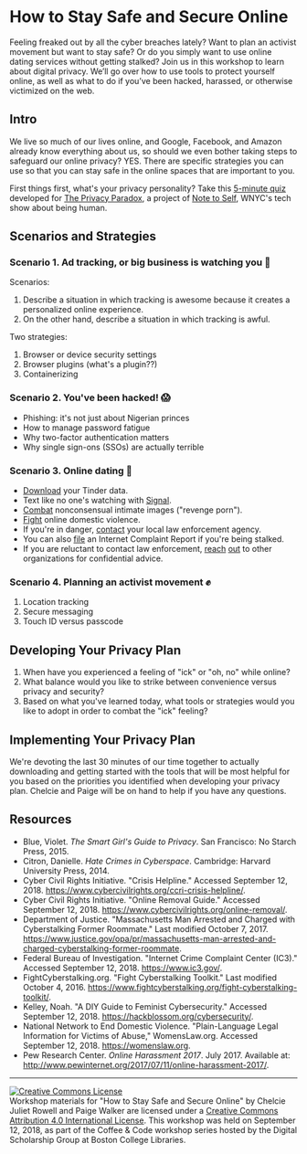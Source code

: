 # How to Stay Safe and Secure Online

Feeling freaked out by all the cyber breaches lately? Want to plan an activist movement but want to stay safe? Or do you simply want to use online dating services without getting stalked? Join us in this workshop to learn about digital privacy. We’ll go over how to use tools to protect yourself online, as well as what to do if you’ve been hacked, harassed, or otherwise victimized on the web.

## Intro

We live so much of our lives online, and Google, Facebook, and Amazon already know everything about us, so should we even bother taking steps to safeguard our online privacy? YES. There are specific strategies you can use so that you can stay safe in the online spaces that are important to you.

First things first, what's your privacy personality? Take this [5-minute quiz](https://wnyc.typeform.com/to/CWAeSB) developed for [The Privacy Paradox](https://project.wnyc.org/privacy-paradox), a project of [Note to Self](https://www.wnycstudios.org/shows/notetoself), WNYC's tech show about being human.

## Scenarios and Strategies

### Scenario 1. Ad tracking, or big business is watching you :eyes:

Scenarios:
1. Describe a situation in which tracking is awesome because it creates a personalized online experience.
2. On the other hand, describe a situation in which tracking is awful.

Two strategies:
1. Browser or device security settings
2. Browser plugins (what's a plugin??)
3. Containerizing

### Scenario 2. You've been hacked! :scream:

* Phishing: it's not just about Nigerian princes  
* How to manage password fatigue  
* Why two-factor authentication matters  
* Why single sign-ons (SSOs) are actually terrible  

### Scenario 3. Online dating :love_letter:

* [Download](https://account.gotinder.com/data) your Tinder data.
* Text like no one's watching with [Signal](https://www.signal.org/download).
* [Combat](https://www.cybercivilrights.org) nonconsensual intimate images ("revenge porn").
* [Fight](https://nnedv.org/content/safety-net) online domestic violence.
* If you're in danger, [contact](https://www.bc.edu/offices/bcpd/contact-us.html) your local law enforcement agency.
* You can also [file](https://www.ic3.gov) an Internet Complaint Report if you're being stalked.
* If you are reluctant to contact law enforcement, [reach](https://www.womenslaw.org/) [out](https://www.cybercivilrights.org/ccri-crisis-helpline/) to other organizations for confidential advice.

### Scenario 4. Planning an activist movement :fist:

1. Location tracking
2. Secure messaging
3. Touch ID versus passcode

## Developing Your Privacy Plan

1. When have you experienced a feeling of "ick" or "oh, no" while online?
2. What balance would you like to strike between convenience versus privacy and security?
3. Based on what you've learned today, what tools or strategies would you like to adopt in order to combat the "ick" feeling?

## Implementing Your Privacy Plan

We're devoting the last 30 minutes of our time together to actually downloading and getting started with the tools that will be most helpful for you based on the priorities you identified when developing your privacy plan. Chelcie and Paige will be on hand to help if you have any questions.

## Resources  

* Blue, Violet. <i>The Smart Girl's Guide to Privacy</i>. San Francisco: No Starch Press, 2015.  
* Citron, Danielle. <i>Hate Crimes in Cyberspace</i>. Cambridge: Harvard University Press, 2014.  
* Cyber Civil Rights Initiative. "Crisis Helpline." Accessed September 12, 2018. https://www.cybercivilrights.org/ccri-crisis-helpline/.  
* Cyber Civil Rights Initiative. "Online Removal Guide." Accessed September 12, 2018. https://www.cybercivilrights.org/online-removal/.   
* Department of Justice. "Massachusetts Man Arrested and Charged with Cyberstalking Former Roommate." Last modified October 7, 2017. https://www.justice.gov/opa/pr/massachusetts-man-arrested-and-charged-cyberstalking-former-roommate.  
* Federal Bureau of Investigation. "Internet Crime Complaint Center (IC3)." Accessed September 12, 2018. https://www.ic3.gov/.  
* FightCyberstalking.org. "Fight Cyberstalking Toolkit." Last modified October 4, 2016. https://www.fightcyberstalking.org/fight-cyberstalking-toolkit/.   
* Kelley, Noah. "A DIY Guide to Feminist Cybersecurity." Accessed September 12, 2018. https://hackblossom.org/cybersecurity/.  
* National Network to End Domestic Violence. "Plain-Language Legal Information for Victims of Abuse," WomensLaw.org. Accessed September 12, 2018. https://womenslaw.org. 
* Pew Research Center. <i>Online Harassment 2017</i>. July 2017. Available at: http://www.pewinternet.org/2017/07/11/online-harassment-2017/.  

---

<a rel="license" href="http://creativecommons.org/licenses/by/4.0/"><img alt="Creative Commons License" style="border-width:0" src="https://i.creativecommons.org/l/by/4.0/88x31.png" /></a><br />Workshop materials for "How to Stay Safe and Secure Online" by Chelcie Juliet Rowell and Paige Walker are licensed under a <a rel="license" href="http://creativecommons.org/licenses/by/4.0/">Creative Commons Attribution 4.0 International License</a>. This workshop was held on September 12, 2018, as part of the Coffee & Code workshop series hosted by the Digital Scholarship Group at Boston College Libraries.
